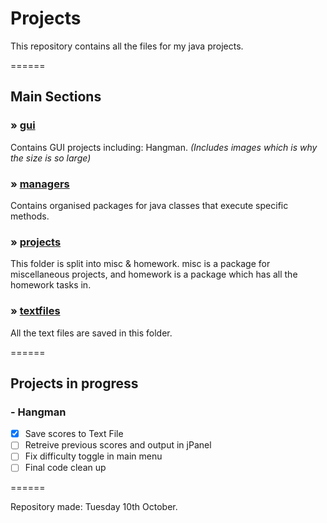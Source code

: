 # Projects
This repository contains all the files for my java projects. 

======

## Main Sections

### » [gui](https://github.com/MaxGitHubRep/Projects/tree/master/src/me/max/tester/gui/)
Contains GUI projects including: Hangman. _(Includes images which is why the size is so large)_

### » [managers](https://github.com/MaxGitHubRep/Projects/tree/master/src/me/max/tester/managers)
Contains organised packages for java classes that execute specific methods.

### » [projects](https://github.com/MaxGitHubRep/Projects/tree/master/src/me/max/tester/projects/)
This folder is split into misc & homework. misc is a package for miscellaneous projects, and homework is a package which has all the homework tasks in.

### » [textfiles](https://github.com/MaxGitHubRep/Projects/tree/master/src/me/max/tester/textfiles)
All the text files are saved in this folder.

======

## Projects in progress

### - Hangman

 - [x] Save scores to Text File
 - [ ] Retreive previous scores and output in jPanel
 - [ ] Fix difficulty toggle in main menu
 - [ ] Final code clean up
 
======
 
 Repository made: Tuesday 10th October.
